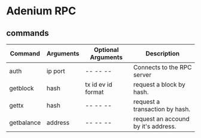 # Adenium RPC
## commands
| Command | Arguments | Optional Arguments | Description |
| ------ | ------ | ------ | ------ | 
| auth | ip port | -- -- -- | Connects to the RPC server |
| getblock | hash | tx id ev id format | request a block by hash. |
| gettx | hash | -- -- -- | request a transaction by hash. |
| getbalance | address | -- -- -- | request an accound by it's address. |